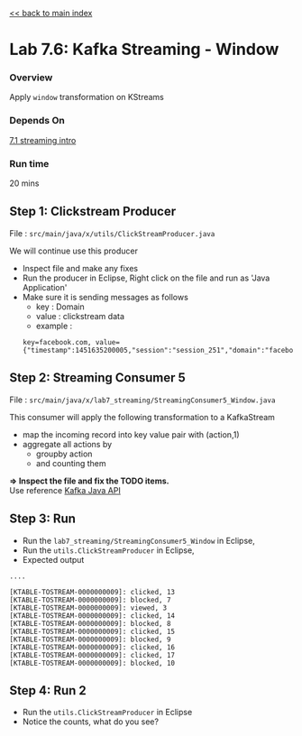 <link rel='stylesheet' href='../assets/css/main.css'/>

[<< back to main index](../README.md)

# Lab 7.6: Kafka Streaming - Window

### Overview
Apply `window` transformation on KStreams

### Depends On
[7.1 streaming intro](07.1-streaming-intro.md)

### Run time
20 mins


## Step 1: Clickstream Producer
File : `src/main/java/x/utils/ClickStreamProducer.java`  

We will  continue use this producer
* Inspect file and make any fixes
* Run the producer in Eclipse, Right click on the file and run as 'Java Application'
* Make sure it is sending messages as follows
  - key : Domain
  - value : clickstream data
  - example  :
  ```
  key=facebook.com, value={"timestamp":1451635200005,"session":"session_251","domain":"facebook.com","cost":91,"user":"user_16","campaign":"campaign_5","ip":"ip_67","action":"clicked"}
  ```

## Step 2:  Streaming Consumer 5
File : `src/main/java/x/lab7_streaming/StreamingConsumer5_Window.java`

This consumer will apply the following transformation to a KafkaStream
- map the incoming record into key value pair with (action,1)
- aggregate all actions by
    - groupby action
    - and counting them


**=> Inspect the file and fix the TODO items.**  
Use reference [Kafka Java API](https://kafka.apache.org/0102/javadoc/index.html)



## Step 3: Run
* Run the `lab7_streaming/StreamingConsumer5_Window` in Eclipse,
* Run the `utils.ClickStreamProducer` in Eclipse,
* Expected output


```console
....

[KTABLE-TOSTREAM-0000000009]: clicked, 13
[KTABLE-TOSTREAM-0000000009]: blocked, 7
[KTABLE-TOSTREAM-0000000009]: viewed, 3
[KTABLE-TOSTREAM-0000000009]: clicked, 14
[KTABLE-TOSTREAM-0000000009]: blocked, 8
[KTABLE-TOSTREAM-0000000009]: clicked, 15
[KTABLE-TOSTREAM-0000000009]: blocked, 9
[KTABLE-TOSTREAM-0000000009]: clicked, 16
[KTABLE-TOSTREAM-0000000009]: clicked, 17
[KTABLE-TOSTREAM-0000000009]: blocked, 10
```


## Step 4: Run 2
* Run the `utils.ClickStreamProducer` in Eclipse
* Notice the counts, what do you see?
